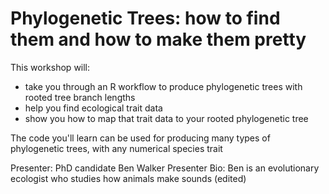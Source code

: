 # Phylogenetic Trees: how to find them and how to make them pretty

This workshop will:
- take you through an R workflow to produce phylogenetic trees with rooted tree branch lengths
- help you find ecological trait data
- show you how to map that trait data to your rooted phylogenetic tree

The code you'll learn can be used for producing many types of phylogenetic trees,  with any numerical species trait

Presenter: PhD candidate Ben Walker
Presenter Bio: Ben is an evolutionary ecologist who studies how animals make sounds (edited) 
